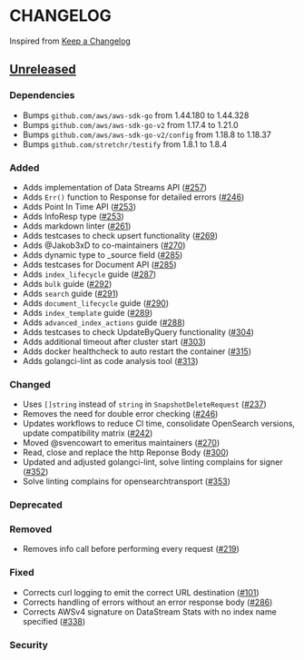 # CHANGELOG

Inspired from [Keep a Changelog](https://keepachangelog.com/en/1.0.0/)

## [Unreleased]

### Dependencies

- Bumps `github.com/aws/aws-sdk-go` from 1.44.180 to 1.44.328
- Bumps `github.com/aws/aws-sdk-go-v2` from 1.17.4 to 1.21.0
- Bumps `github.com/aws/aws-sdk-go-v2/config` from 1.18.8 to 1.18.37
- Bumps `github.com/stretchr/testify` from 1.8.1 to 1.8.4

### Added

- Adds implementation of Data Streams API ([#257](https://github.com/opensearch-project/opensearch-go/pull/257))
- Adds `Err()` function to Response for detailed errors ([#246](https://github.com/opensearch-project/opensearch-go/pull/246))
- Adds Point In Time API ([#253](https://github.com/opensearch-project/opensearch-go/pull/253))
- Adds InfoResp type ([#253](https://github.com/opensearch-project/opensearch-go/pull/253))
- Adds markdown linter ([#261](https://github.com/opensearch-project/opensearch-go/pull/261))
- Adds testcases to check upsert functionality ([#269](https://github.com/opensearch-project/opensearch-go/pull/269))
- Adds @Jakob3xD to co-maintainers ([#270](https://github.com/opensearch-project/opensearch-go/pull/270))
- Adds dynamic type to \_source field ([#285](https://github.com/opensearch-project/opensearch-go/pull/285))
- Adds testcases for Document API ([#285](https://github.com/opensearch-project/opensearch-go/pull/285))
- Adds `index_lifecycle` guide ([#287](https://github.com/opensearch-project/opensearch-go/pull/287))
- Adds `bulk` guide ([#292](https://github.com/opensearch-project/opensearch-go/pull/292))
- Adds `search` guide ([#291](https://github.com/opensearch-project/opensearch-go/pull/291))
- Adds `document_lifecycle` guide ([#290](https://github.com/opensearch-project/opensearch-go/pull/290))
- Adds `index_template` guide ([#289](https://github.com/opensearch-project/opensearch-go/pull/289))
- Adds `advanced_index_actions` guide ([#288](https://github.com/opensearch-project/opensearch-go/pull/288))
- Adds testcases to check UpdateByQuery functionality ([#304](https://github.com/opensearch-project/opensearch-go/pull/304))
- Adds additional timeout after cluster start ([#303](https://github.com/opensearch-project/opensearch-go/pull/303))
- Adds docker healthcheck to auto restart the container ([#315](https://github.com/opensearch-project/opensearch-go/pull/315))
- Adds golangci-lint as code analysis tool ([#313](https://github.com/opensearch-project/opensearch-go/pull/313))

### Changed

- Uses `[]string` instead of `string` in `SnapshotDeleteRequest` ([#237](https://github.com/opensearch-project/opensearch-go/pull/237))
- Removes the need for double error checking ([#246](https://github.com/opensearch-project/opensearch-go/pull/246))
- Updates workflows to reduce CI time, consolidate OpenSearch versions, update compatibility matrix ([#242](https://github.com/opensearch-project/opensearch-go/pull/242))
- Moved @svencowart to emeritus maintainers ([#270](https://github.com/opensearch-project/opensearch-go/pull/270))
- Read, close and replace the http Reponse Body ([#300](https://github.com/opensearch-project/opensearch-go/pull/300))
- Updated and adjusted golangci-lint, solve linting complains for signer ([#352](https://github.com/opensearch-project/opensearch-go/pull/352))
- Solve linting complains for opensearchtransport ([#353](https://github.com/opensearch-project/opensearch-go/pull/353))

### Deprecated

### Removed

- Removes info call before performing every request ([#219](https://github.com/opensearch-project/opensearch-go/pull/219))

### Fixed

- Corrects curl logging to emit the correct URL destination ([#101](https://github.com/opensearch-project/opensearch-go/pull/101))
- Corrects handling of errors without an error response body ([#286](https://github.com/opensearch-project/opensearch-go/pull/286))
- Corrects AWSv4 signature on DataStream Stats with no index name specified ([#338](https://github.com/opensearch-project/opensearch-go/pull/338))

### Security

[Unreleased]: https://github.com/opensearch-project/opensearch-go/compare/v2.2.0...HEAD